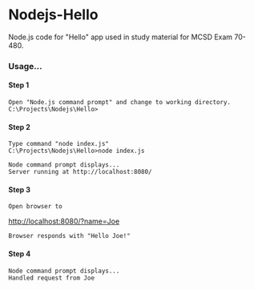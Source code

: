 # Nodejs-Hello

Node.js code for "Hello" app used in study material for MCSD Exam 70-480.

### Usage...

#### Step 1
```
Open "Node.js command prompt" and change to working directory.
C:\Projects\Nodejs\Hello>
```

#### Step 2
```
Type command "node index.js"
C:\Projects\Nodejs\Hello>node index.js

Node command prompt displays...
Server running at http://localhost:8080/
```

#### Step 3
```
Open browser to 
```
<http://localhost:8080/?name=Joe>
```
Browser responds with "Hello Joe!"
```

#### Step 4
```
Node command prompt displays...
Handled request from Joe
```
